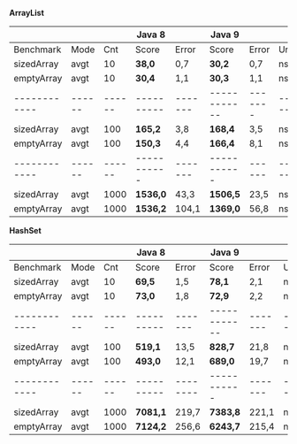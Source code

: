 **ArrayList**

|            |      |      |   Java 8 |       |    Java 9  |       |      |
|------------|------|------|----------|-------|------------|-------|------|
| Benchmark  | Mode |  Cnt |     Score|  Error|       Score| Error | Unit |
| sizedArray | avgt |   10 |  **38,0**|   0,7 |   **30,2**|  0,7  | ns/op|
| emptyArray | avgt |   10 |  **30,4**|   1,1 |   **30,3**|  1,1  | ns/op|
|------------|------|------|----------|-------|------------|-------|------|
| sizedArray | avgt |  100 | **165,2**|   3,8 |  **168,4**|  3,5  | ns/op|
| emptyArray | avgt |  100 | **150,3**|   4,4 |  **166,4**|  8,1  | ns/op|
|------------|------|------|-----------|-------|-----------|------|------|
| sizedArray | avgt | 1000 |**1536,0**|  43,3 | **1506,5**| 23,5 | ns/op|
| emptyArray | avgt | 1000 |**1536,2**| 104,1 | **1369,0**| 56,8 | ns/op|


**HashSet**

|            |      |      |   Java 8 |       |    Java 9  |       |      |
|------------|------|------|----------|-------|------------|-------|------|
| Benchmark  | Mode |  Cnt |     Score|  Error|       Score| Error | Unit |
| sizedArray | avgt |   10 |  **69,5**|   1,5 |   **78,1**|  2,1  | ns/op|
| emptyArray | avgt |   10 |  **73,0**|   1,8 |   **72,9**|  2,2  | ns/op|
|------------|------|------|----------|-------|------------|-------|------|
| sizedArray | avgt |  100 | **519,1**|  13,5 |  **828,7**|  21,8  | ns/op|
| emptyArray | avgt |  100 | **493,0**|  12,1 |  **689,0**|  19,7  | ns/op|
|------------|------|------|----------|--------|-----------|-------|------|
| sizedArray | avgt | 1000 |**7081,1**| 219,7 | **7383,8**| 221,1 | ns/op|
| emptyArray | avgt | 1000 |**7124,2**| 256,6 | **6243,7**| 215,4 | ns/op|
